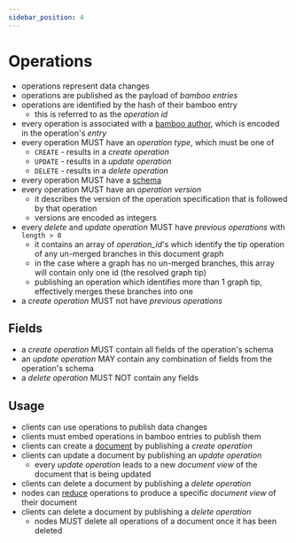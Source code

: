 ```yaml
---
sidebar_position: 4
---
```


# Operations

- operations represent data changes
- operations are published as the payload of _bamboo entries_
- operations are identified by the hash of their bamboo entry
  - this is referred to as the _operation id_
- every operation is associated with a [bamboo author](/docs/writing-data/key-pairs), which is encoded in the operation's _entry_
- every operation MUST have an _operation type_, which must be one of
  - `CREATE` - results in a _create operation_
  - `UPDATE` - results in a _update operation_
  - `DELETE` - results in a _delete operation_
- every operation MUST have a [schema](/docs/writing-data/schemas)
- every operation MUST have an _operation version_
  - it describes the version of the operation specification that is followed by that operation
  - versions are encoded as integers
- every _delete_ and _update operation_ MUST have _previous operations_ with `length > 0`
  - it contains an array of _operation_id_'s which identify the tip operation of any un-merged branches in this document graph
  - in the case where a graph has no un-merged branches, this array will contain only one id (the resolved graph tip)
  - publishing an operation which identifies more than 1 graph tip, effectively merges these branches into one
- a _create operation_ MUST not have _previous operations_

## Fields

- a _create operation_ MUST contain all fields of the operation's schema
- an _update operation_ MAY contain any combination of fields from the operation's schema
- a _delete operation_ MUST NOT contain any fields

## Usage

- clients can use operations to publish data changes
- clients must embed operations in bamboo entries to publish them
- clients can create a [document](/docs/organising-data/documents-instances#documents) by publishing a _create operation_
- clients can update a document by publishing an _update operation_
  - every _update operation_ leads to a new _document view_ of the document that is being updated
- clients can delete a document by publishing a _delete operation_
- nodes can [reduce](/docs/organising-data/reduction) operations to produce a specific _document view_ of their document
- clients can delete a document by publishing a _delete operation_ 
  - nodes MUST delete all operations of a document once it has been deleted